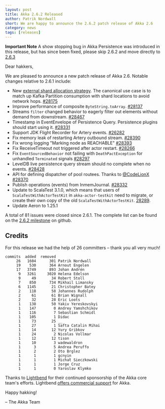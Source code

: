 ```yaml
---
layout: post
title: Akka 2.6.2 Released
author: Patrik Nordwall
short: We are happy to announce the 2.6.2 patch release of Akka 2.6
category: news
tags: [releases]
---
```


**Important Note** A show stopping bug in Akka Persistence was introduced in this release, but has since been fixed, please skip 2.6.2 and move directly to [2.6.3](https://akka.io/blog/news/2020/01/28/akka-2.6.3-released.html)

Dear hakkers,

We are pleased to announce a new patch release of Akka 2.6. Notable changes relative to 2.6.1 include:

* New [external shard allocation strategy](https://doc.akka.io/docs/akka/current/typed/cluster-sharding.html#external-shard-allocation). The canonical use case is to match up Kafka Partition consumption with shard locations to avoid network hops. [#28175](https://github.com/akka/akka/issues/28175)
* Improve performance of composite `ByteString.toArray`. [#28137](https://github.com/akka/akka/issues/28137)
* Streams `filter` changed behavior to eagerly filter out elements without demand from downstream. [#28467](https://github.com/akka/akka/pull/28467)
* Timestamp in EventEnvelope of Persistence Query. Persistence plugins should start using it. [#28331](https://github.com/akka/akka/issues/28331)
* Support JDK Flight Recorder for Artery events. [#26282](https://github.com/akka/akka/issues/26282)
* Fix memory leak of restarting Artery outbound stream. [#28390](https://github.com/akka/akka/issues/28390)
* Fix wrong logging "Marking node as REACHABLE" [#28393](https://github.com/akka/akka/issues/28393)
* Fix ReceiveTimeout not triggered after actor restart. [#28266](https://github.com/akka/akka/issues/28266)
* Fix `EventSourcedBehavior` not failing with `DeathPactException` for unhandled `Terminated` signals [#28297](https://github.com/akka/akka/issues/28297)
* LevelDB live persistence query stream should no complete when no events. [#28428](https://github.com/akka/akka/issues/28428)
* API for defining dispatcher of pool routees. Thanks to [@CodeLionX](https://github.com/CodeLionX) [#28370](https://github.com/akka/akka/issues/28370)
* Publish operations (events) from InmemJournal. [#28332](https://github.com/akka/akka/pull/28332)
* Update to ScalaTest 3.1.0, which means that users of `ScalaTestWithActorTestKit` in `akka-actor-testkit` need to migrate, or create their own copy of the old `ScalaTestWithActorTestKit`. [28289](https://github.com/akka/akka/issues/28289).
* Update Aeron to 1.25.1 

A total of 81 issues were closed since 2.6.1. The complete list can be found on the [2.6.2 milestone](https://github.com/akka/akka/milestone/157?closed=1) on github.

## Credits

For this release we had the help of 26 committers – thank you all very much!

```
commits  added  removed
     26   1604      301 Patrik Nordwall
     19    530      364 Arnout Engelen
     17   3749      893 Johan Andrén
      9   3261     3020 Helena Edelson
      9     49       34 Robert Stoll
      7    850      734 Mikhail Limansky
      6   1145       21 Christopher Batey
      2    118       58 Johannes Rudolph
      2     61       61 Brian Wignall
      2     32       28 Eric Loots
      1    138       50 Yakiv Yereskovskyi
      1    147        0 Andrey Yamshchikov
      1    116        7 Sebastian Schmidl
      1    105        1 Didac
      1     73       25 __
      1     27        1 Safta Catalin Mihai
      1     14       12 Yury Gribkov
      1     24        2 Nicolas Vollmar
      1     12       12 tison
      1     10        3 wadewaldron
      1      3        5 Andrea Peruffo
      1      2        2 Oto Brglez
      1      1        1 gcnyin
      1      1        1 Michał Sieczkowski
      1      1        1 Jorge Cruz
      1      1        0 Yaroslav Klymko
```

Thanks to [Lightbend](https://www.lightbend.com/) for their continued sponsorship of the Akka core team's efforts. Lightbend [offers commercial support](https://www.lightbend.com/akka-platform#subscription) for Akka.

Happy hakking!

– The Akka Team
